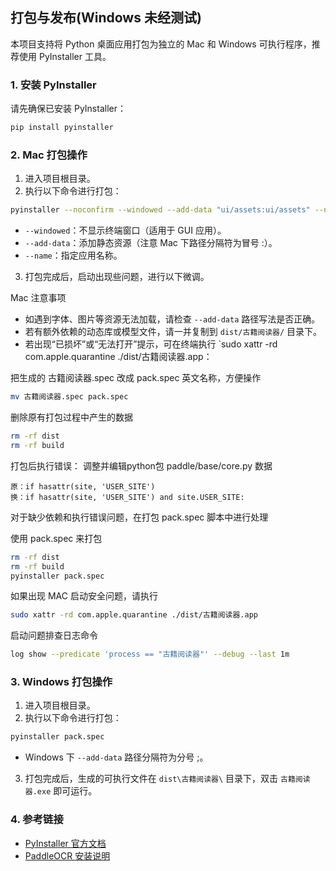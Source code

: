 
## 打包与发布(Windows 未经测试)

本项目支持将 Python 桌面应用打包为独立的 Mac 和 Windows 可执行程序，推荐使用 PyInstaller 工具。

### 1. 安装 PyInstaller

请先确保已安装 PyInstaller：

```bash
pip install pyinstaller
```

### 2. Mac 打包操作

1. 进入项目根目录。
2. 执行以下命令进行打包：

```bash
pyinstaller --noconfirm --windowed --add-data "ui/assets:ui/assets" --name "古籍阅读器" --osx-bundle-identifier com.github.yuanmoc --icon=./ui/assets/logo.png main.py
```

- `--windowed`：不显示终端窗口（适用于 GUI 应用）。
- `--add-data`：添加静态资源（注意 Mac 下路径分隔符为冒号 :）。
- `--name`：指定应用名称。

3. 打包完成后，启动出现些问题，进行以下微调。

Mac 注意事项

- 如遇到字体、图片等资源无法加载，请检查 `--add-data` 路径写法是否正确。
- 若有额外依赖的动态库或模型文件，请一并复制到 `dist/古籍阅读器/` 目录下。
- 若出现“已损坏”或“无法打开”提示，可在终端执行 `sudo xattr -rd com.apple.quarantine ./dist/古籍阅读器.app：


把生成的 古籍阅读器.spec 改成 pack.spec 英文名称，方便操作
```bash
mv 古籍阅读器.spec pack.spec
```
删除原有打包过程中产生的数据
```bash
rm -rf dist 
rm -rf build
```

打包后执行错误：
调整并编辑python包 paddle/base/core.py 数据
```text
原：if hasattr(site, 'USER_SITE')
换：if hasattr(site, 'USER_SITE') and site.USER_SITE:
```
对于缺少依赖和执行错误问题，在打包 pack.spec 脚本中进行处理

使用 pack.spec 来打包
```bash
rm -rf dist 
rm -rf build
pyinstaller pack.spec
```

如果出现 MAC 启动安全问题，请执行
```bash
sudo xattr -rd com.apple.quarantine ./dist/古籍阅读器.app
```

启动问题排查日志命令
```bash
log show --predicate 'process == "古籍阅读器"' --debug --last 1m
```

### 3. Windows 打包操作

1. 进入项目根目录。
2. 执行以下命令进行打包：

```bash
pyinstaller pack.spec
```

- Windows 下 `--add-data` 路径分隔符为分号 ;。

3. 打包完成后，生成的可执行文件在 `dist\古籍阅读器\` 目录下，双击 `古籍阅读器.exe` 即可运行。

### 4. 参考链接

- [PyInstaller 官方文档](https://pyinstaller.org/)
- [PaddleOCR 安装说明](https://www.paddlepaddle.org.cn/install/quick?docurl=undefined)